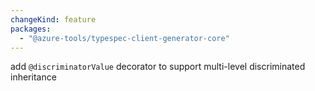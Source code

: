 ```yaml
---
changeKind: feature
packages:
  - "@azure-tools/typespec-client-generator-core"
---
```


add `@discriminatorValue` decorator to support multi-level discriminated inheritance